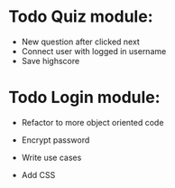 # Todo Quiz module:
- New question after clicked next
- Connect user with logged in username
- Save highscore


# Todo Login module:
- Refactor to more object oriented code
- Encrypt password


- Write use cases
- Add CSS
